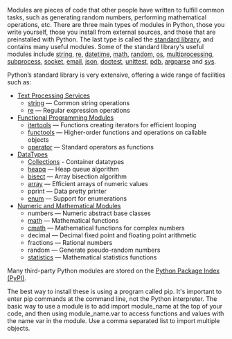 Modules are pieces of code that other people have written to fulfill common tasks, such as generating random numbers, performing mathematical operations, etc. There are three main types of modules in Python, those you write yourself, those you install from external sources, and those that are preinstalled with Python.
The last type is called the [standard library](https://docs.python.org/3/library/), and contains many useful modules. Some of the standard library's useful modules include [string](https://docs.python.org/3/library/string.html), [re](https://docs.python.org/3/library/re.html), [datetime](https://docs.python.org/3/library/datetime.html), [math](https://docs.python.org/3/library/math.html), [random](https://docs.python.org/3/library/random.html), [os](https://docs.python.org/3/library/os.html), [multiprocessing](https://docs.python.org/3/library/multiprocessing.html), [subprocess](https://docs.python.org/3/library/subprocess.html), [socket](https://docs.python.org/3/library/socket.html), [email](https://docs.python.org/3/library/email.html), [json](https://docs.python.org/3/library/json.html), [doctest](https://docs.python.org/3/library/doctest.html), [unittest](https://docs.python.org/3/library/unittest.html), [pdb](https://docs.python.org/3/library/pdb.html), [argparse](https://docs.python.org/3/library/argparse.html) and [sys](https://docs.python.org/3/library/sys.html). 

Python’s standard library is very extensive, offering a wide range of facilities such as:

+ [Text Processing Services](https://docs.python.org/3/library/text.html)
    + [string](../PR/pyStr1.md) — Common string operations
    + [re](../Func/pyRegex.md) — Regular expression operations
+ [Functional Programming Modules](https://docs.python.org/3/library/functional.html)
    + [itertools](pyIter.md) — Functions creating iterators for efficient looping
    + [functools](../Func/pyFnTools.md) — Higher-order functions and operations on callable objects
    + [operator](https://docs.python.org/3/library/operator.html) — Standard operators as functions
+ [DataTypes](https://docs.python.org/3/library/datatypes.html)
    + [Collections](../DS/pyDS.md) - Container datatypes
    + [heapq](../DS/pyHeapQueue.md) — Heap queue algorithm
    + [bisect](../lib/pyBisect.md) — Array bisection algorithm
    + [array](../DS/pyArray.md) — Efficient arrays of numeric values
    + pprint — Data pretty printer
    + [enum](../Cls/pyEnum.md) — Support for enumerations
+ [Numeric and Mathematical Modules](https://docs.python.org/3/library/numeric.html)
    + numbers — Numeric abstract base classes
    + [math](../Func/pyNumFunc.md#mathematical-functions) — Mathematical functions
    + [cmath](../Func/pyNumFunc.md#mathematical-functions) — Mathematical functions for complex numbers
    + decimal — Decimal fixed point and floating point arithmetic
    + fractions — Rational numbers
    + random — Generate pseudo-random numbers
    + [statistics](../Func/pyNumFunc.md#statistics) — Mathematical statistics functions

Many third-party Python modules are stored on the [Python Package Index (PyPI)](https://pypi.org/).

The best way to install these is using a program called pip.
It's important to enter pip commands at the command line, not the Python interpreter.
The basic way to use a module is to add import module_name at the top of your code, and then using module_name.var to access functions and values with the name var in the module. Use a comma separated list to import multiple objects.